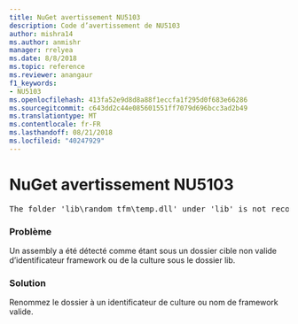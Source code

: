 ```yaml
---
title: NuGet avertissement NU5103
description: Code d’avertissement de NU5103
author: mishra14
ms.author: anmishr
manager: rrelyea
ms.date: 8/8/2018
ms.topic: reference
ms.reviewer: anangaur
f1_keywords:
- NU5103
ms.openlocfilehash: 413fa52e9d8d8a88f1eccfa1f295d0f683e66286
ms.sourcegitcommit: c643dd2c44e085601551ff7079d696bcc3ad2b49
ms.translationtype: MT
ms.contentlocale: fr-FR
ms.lasthandoff: 08/21/2018
ms.locfileid: "40247929"
---
```

# <a name="nuget-warning-nu5103"></a>NuGet avertissement NU5103
<pre>The folder 'lib\random_tfm\temp.dll' under 'lib' is not recognized as a valid framework name or a supported culture identifier. Rename it to a valid framework name or culture identifier.</pre>

### <a name="issue"></a>Problème

Un assembly a été détecté comme étant sous un dossier cible non valide d’identificateur framework ou de la culture sous le dossier lib.


### <a name="solution"></a>Solution

Renommez le dossier à un identificateur de culture ou nom de framework valide.

